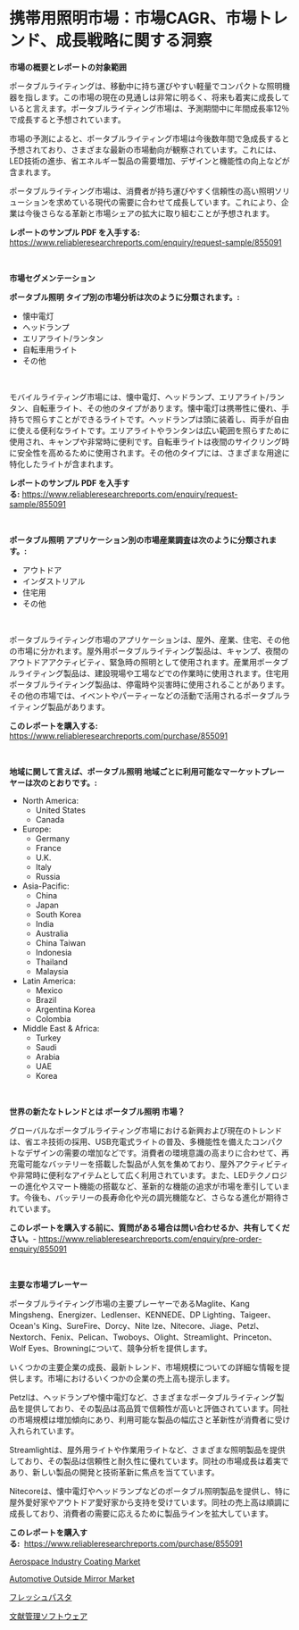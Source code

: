 <p><h1>携帯用照明市場：市場CAGR、市場トレンド、成長戦略に関する洞察</h1></p><p><strong>市場の概要とレポートの対象範囲</strong></p>
<p><p>ポータブルライティングは、移動中に持ち運びやすい軽量でコンパクトな照明機器を指します。この市場の現在の見通しは非常に明るく、将来も着実に成長していると言えます。ポータブルライティング市場は、予測期間中に年間成長率12％で成長すると予想されています。</p><p>市場の予測によると、ポータブルライティング市場は今後数年間で急成長すると予想されており、さまざまな最新の市場動向が観察されています。これには、LED技術の進歩、省エネルギー製品の需要増加、デザインと機能性の向上などが含まれます。</p><p>ポータブルライティング市場は、消費者が持ち運びやすく信頼性の高い照明ソリューションを求めている現代の需要に合わせて成長しています。これにより、企業は今後さらなる革新と市場シェアの拡大に取り組むことが予想されます。</p></p>
<p><strong>レポートのサンプル PDF を入手する:</strong> <a href="https://www.reliableresearchreports.com/enquiry/request-sample/855091">https://www.reliableresearchreports.com/enquiry/request-sample/855091</a></p>
<p>&nbsp;</p>
<p><strong>市場セグメンテーション</strong></p>
<p><strong>ポータブル照明 タイプ別の市場分析は次のように分類されます。:</strong></p>
<p><ul><li>懐中電灯</li><li>ヘッドランプ</li><li>エリアライト/ランタン</li><li>自転車用ライト</li><li>その他</li></ul></p>
<p>&nbsp;</p>
<p><p>モバイルライティング市場には、懐中電灯、ヘッドランプ、エリアライト/ランタン、自転車ライト、その他のタイプがあります。懐中電灯は携帯性に優れ、手持ちで照らすことができるライトです。ヘッドランプは頭に装着し、両手が自由に使える便利なライトです。エリアライトやランタンは広い範囲を照らすために使用され、キャンプや非常時に便利です。自転車ライトは夜間のサイクリング時に安全性を高めるために使用されます。その他のタイプには、さまざまな用途に特化したライトが含まれます。</p></p>
<p><strong>レポートのサンプル PDF を入手する:</strong>&nbsp;<a href="https://www.reliableresearchreports.com/enquiry/request-sample/855091">https://www.reliableresearchreports.com/enquiry/request-sample/855091</a></p>
<p>&nbsp;</p>
<p><strong> ポータブル照明 アプリケーション別の市場産業調査は次のように分類されます。:</strong></p>
<p><ul><li>アウトドア</li><li>インダストリアル</li><li>住宅用</li><li>その他</li></ul></p>
<p>&nbsp;</p>
<p><p>ポータブルライティング市場のアプリケーションは、屋外、産業、住宅、その他の市場に分かれます。屋外用ポータブルライティング製品は、キャンプ、夜間のアウトドアアクティビティ、緊急時の照明として使用されます。産業用ポータブルライティング製品は、建設現場や工場などでの作業時に使用されます。住宅用ポータブルライティング製品は、停電時や災害時に使用されることがあります。その他の市場では、イベントやパーティーなどの活動で活用されるポータブルライティング製品があります。</p></p>
<p><strong>このレポートを購入する:</strong>&nbsp; <a href="https://www.reliableresearchreports.com/purchase/855091">https://www.reliableresearchreports.com/purchase/855091</a></p>
<p>&nbsp;</p>
<p><strong>地域に関して言えば、ポータブル照明 地域ごとに利用可能なマーケットプレーヤーは次のとおりです。:</strong></p>
<p><ul>
    <li>
        North America:
        <ul>
            <li>United States</li>
            <li>Canada</li>
        </ul>
    </li>
    <li>
        Europe:
        <ul>
            <li>Germany</li>
            <li>France</li>
            <li>U.K.</li>
            <li>Italy</li>
            <li>Russia</li>
        </ul>
    </li>
    <li>
        Asia-Pacific:
        <ul>
            <li>China</li>
            <li>Japan</li>
            <li>South Korea</li>
            <li>India</li>
            <li>Australia</li>
            <li>China Taiwan</li>
            <li>Indonesia</li>
            <li>Thailand</li>
            <li>Malaysia</li>
        </ul>
    </li>
    <li>
        Latin America:
        <ul>
            <li>Mexico</li>
            <li>Brazil</li>
            <li>Argentina Korea</li>
            <li>Colombia</li>
        </ul>
    </li>
    <li>
        Middle East & Africa:
        <ul>
            <li>Turkey</li>
            <li>Saudi</li>
            <li>Arabia</li>
            <li>UAE</li>
            <li>Korea</li>
        </ul>
    </li>
    </ul></p>
<p>&nbsp;</p>
<p><strong>世界の新たなトレンドとは ポータブル照明 市場？</strong></p>
<p><p>グローバルなポータブルライティング市場における新興および現在のトレンドは、省エネ技術の採用、USB充電式ライトの普及、多機能性を備えたコンパクトなデザインの需要の増加などです。消費者の環境意識の高まりに合わせて、再充電可能なバッテリーを搭載した製品が人気を集めており、屋外アクティビティや非常時に便利なアイテムとして広く利用されています。また、LEDテクノロジーの進化やスマート機能の搭載など、革新的な機能の追求が市場を牽引しています。今後も、バッテリーの長寿命化や光の調光機能など、さらなる進化が期待されています。</p></p>
<p><strong>このレポートを購入する前に、質問がある場合は問い合わせるか、共有してください。</strong>- <a href="https://www.reliableresearchreports.com/enquiry/pre-order-enquiry/855091">https://www.reliableresearchreports.com/enquiry/pre-order-enquiry/855091</a></p>
<p>&nbsp;</p>
<p><strong>主要な市場プレーヤー</strong></p>
<p><p>ポータブルライティング市場の主要プレーヤーであるMaglite、Kang Mingsheng、Energizer、Ledlenser、KENNEDE、DP Lighting、Taigeer、Ocean's King、SureFire、Dorcy、Nite Ize、Nitecore、Jiage、Petzl、Nextorch、Fenix、Pelican、Twoboys、Olight、Streamlight、Princeton、Wolf Eyes、Browningについて、競争分析を提供します。</p><p>いくつかの主要企業の成長、最新トレンド、市場規模についての詳細な情報を提供します。市場におけるいくつかの企業の売上高も提示します。</p><p>Petzlは、ヘッドランプや懐中電灯など、さまざまなポータブルライティング製品を提供しており、その製品は高品質で信頼性が高いと評価されています。同社の市場規模は増加傾向にあり、利用可能な製品の幅広さと革新性が消費者に受け入れられています。</p><p>Streamlightは、屋外用ライトや作業用ライトなど、さまざまな照明製品を提供しており、その製品は信頼性と耐久性に優れています。同社の市場成長は着実であり、新しい製品の開発と技術革新に焦点を当てています。</p><p>Nitecoreは、懐中電灯やヘッドランプなどのポータブル照明製品を提供し、特に屋外愛好家やアウトドア愛好家から支持を受けています。同社の売上高は順調に成長しており、消費者の需要に応えるために製品ラインを拡大しています。</p></p>
<p><strong>このレポートを購入する:</strong>&nbsp;&nbsp;<a href="https://www.reliableresearchreports.com/purchase/855091">https://www.reliableresearchreports.com/purchase/855091</a></p>
<p><p><a href="https://www.linkedin.com/pulse/aerospace-industry-coating-market-centers-aspects-growth-share-pdl9e?trackingId=f%2FKbKQalyszuMf4jJVDAAA%3D%3D">Aerospace Industry Coating Market</a></p><p><a href="https://www.linkedin.com/pulse/automotive-outside-mirror-market-size-growing-forecasted-period-72j7e?trackingId=hHsKyo2CiNbjRZBHAA6ICA%3D%3D">Automotive Outside Mirror Market</a></p><p><a href="https://github.com/RodHoppe07/Market-Research-Report-List-1/blob/main/203534616957.md">フレッシュパスタ</a></p><p><a href="https://github.com/laurenreichert/Market-Research-Report-List-1/blob/main/125205716956.md">文献管理ソフトウェア</a></p></p>
